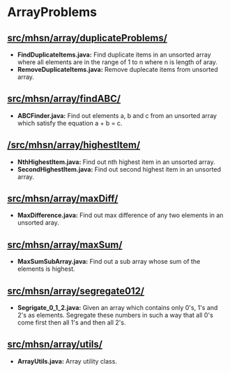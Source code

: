 # ArrayProblems

##  [src/mhsn/array/duplicateProblems/](https://github.com/mhsn001/ArrayProblems/tree/master/ArrayProblems/src/mhsn/array/duplicateProblems)
- **FindDuplicateItems.java:** Find duplicate items in an unsorted array where all elements are in the range of 1 to n where n is length of aray. 
- **RemoveDuplicateItems.java:** Remove duplecate items from unsorted array.

## [src/mhsn/array/findABC/](https://github.com/mhsn001/ArrayProblems/tree/master/ArrayProblems/src/mhsn/array/findABC)
- **ABCFinder.java:** Find out elements a, b and c from an unsorted array which satisfy the equation a + b = c.


## [/src/mhsn/array/highestItem/](https://github.com/mhsn001/ArrayProblems/tree/master/ArrayProblems/src/mhsn/array/highestItem)
- **NthHighestItem.java:** Find out nth highest item in an unsorted array.
- **SecondHighestItem.java:** Find out second highest item in an unsorted array.


## [src/mhsn/array/maxDiff/](https://github.com/mhsn001/ArrayProblems/tree/master/ArrayProblems/src/mhsn/array/maxDiff)
- **MaxDifference.java:** Find out max difference of any two elements in an unsorted aray.

## [src/mhsn/array/maxSum/](https://github.com/mhsn001/ArrayProblems/tree/master/ArrayProblems/src/mhsn/array/maxSum)
- **MaxSumSubArray.java:** Find out a sub array whose sum of the elements is highest.

## [src/mhsn/array/segregate012/](https://github.com/mhsn001/ArrayProblems/tree/master/ArrayProblems/src/mhsn/array/segregate012)
- **Segrigate_0_1_2.java:** Given an array which contains only 0's, 1's and 2's as elements. Segregate these numbers in such a way that all 0's come first then all 1's and then all 2's.

## [src/mhsn/array/utils/](https://github.com/mhsn001/ArrayProblems/tree/master/ArrayProblems/src/mhsn/array/utils)
- **ArrayUtils.java:** Array utility class.


